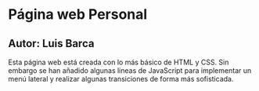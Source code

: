 # Página web Personal
## Autor: Luis Barca
Esta página web está creada con lo más básico de HTML y CSS. Sin embargo se han añadido algunas lineas de JavaScript para implementar un menú lateral y realizar algunas transiciones de forma más sofisticada.
